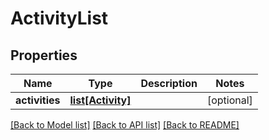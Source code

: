 # ActivityList

## Properties
Name | Type | Description | Notes
------------ | ------------- | ------------- | -------------
**activities** | [**list[Activity]**](Activity.md) |  | [optional] 

[[Back to Model list]](../README.md#documentation-for-models) [[Back to API list]](../README.md#documentation-for-api-endpoints) [[Back to README]](../README.md)


